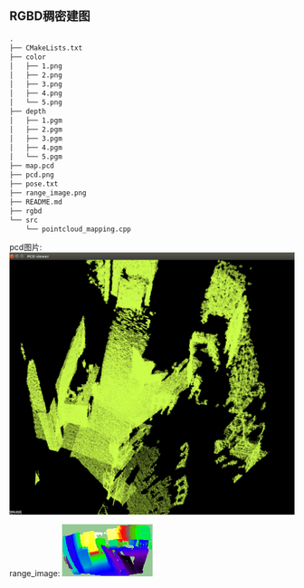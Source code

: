 ## RGBD稠密建图

```plaintext
.
├── CMakeLists.txt
├── color
│   ├── 1.png
│   ├── 2.png
│   ├── 3.png
│   ├── 4.png
│   └── 5.png
├── depth
│   ├── 1.pgm
│   ├── 2.pgm
│   ├── 3.pgm
│   ├── 4.pgm
│   └── 5.pgm
├── map.pcd
├── pcd.png
├── pose.txt
├── range_image.png
├── README.md
├── rgbd
└── src
    └── pointcloud_mapping.cpp
```
pcd图片:
![pcd](./pcd.png)

range_image:
![range_image](./range_image.png)